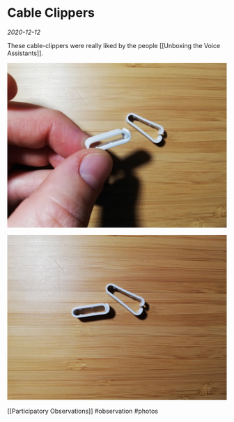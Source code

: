# Cable Clippers
*2020-12-12*

These cable-clippers were really liked by the people [[Unboxing the Voice Assistants]].

![IMG_20201210_155928.jpg](/assets/images/IMG_20201210_155928.jpg)

![IMG_20201210_155933.jpg](/assets/images/IMG_20201210_155933.jpg)

[[Participatory Observations]] #observation #photos 